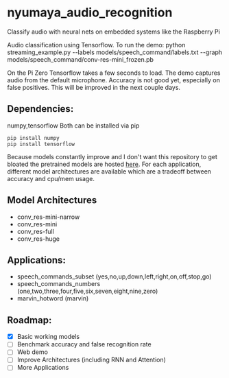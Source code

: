 # nyumaya_audio_recognition
Classify audio with neural nets on embedded systems like the Raspberry Pi


Audio classification using Tensorflow. To run the demo:
python streaming_example.py --labels models/speech_command/labels.txt --graph models/speech_command/conv-res-mini_frozen.pb

On the Pi Zero Tensorflow takes a few seconds to load. The demo captures audio from the default microphone. 
Accuracy is not good yet, especially on false positives. This will be improved in the next couple days.

## Dependencies:
numpy,tensorflow 
Both can be installed via pip

```
pip install numpy
pip install tensorflow
```
Because models constantly improve and I don't want this repository to get bloated the pretrained models are hosted [here](https://drive.google.com/open?id=1cv4R_zrfr88q7AcNxd5OsXVIxOyFwLOu).
For each application, different model architectures are available which are a tradeoff between accuracy and cpu/mem usage.

## Model Architectures
- conv_res-mini-narrow
- conv_res-mini
- conv_res-full
- conv_res-huge


## Applications:
- speech_commands_subset (yes,no,up,down,left,right,on,off,stop,go)
- speech_commands_numbers (one,two,three,four,five,six,seven,eight,nine,zero)
- marvin_hotword (marvin)

## Roadmap:
- [x] Basic working models
- [ ] Benchmark accuracy and false recognition rate
- [ ] Web demo
- [ ] Improve Architectures (including RNN and Attention)
- [ ] More Applications 
